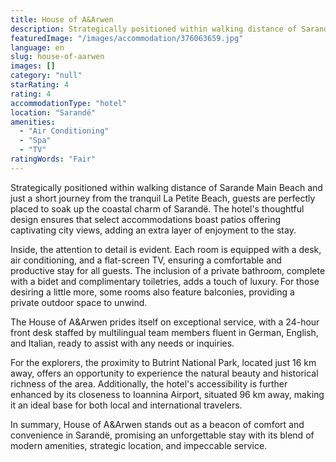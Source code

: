 ```yaml
---
title: House of A&Arwen
description: Strategically positioned within walking distance of Sarande Main Beach and just a short journey from the tranquil La Petite Beach, guests are perfectly placed t
featuredImage: "/images/accommodation/376063659.jpg"
language: en
slug: house-of-aarwen
images: []
category: "null"
starRating: 4
rating: 4
accommodationType: "hotel"
location: "Sarandë"
amenities:
  - "Air Conditioning"
  - "Spa"
  - "TV"
ratingWords: "Fair"
---
```


Strategically positioned within walking distance of Sarande Main Beach and just a short journey from the tranquil La Petite Beach, guests are perfectly placed to soak up the coastal charm of Sarandë. The hotel's thoughtful design ensures that select accommodations boast patios offering captivating city views, adding an extra layer of enjoyment to the stay.

Inside, the attention to detail is evident. Each room is equipped with a desk, air conditioning, and a flat-screen TV, ensuring a comfortable and productive stay for all guests. The inclusion of a private bathroom, complete with a bidet and complimentary toiletries, adds a touch of luxury. For those desiring a little more, some rooms also feature balconies, providing a private outdoor space to unwind.

The House of A&Arwen prides itself on exceptional service, with a 24-hour front desk staffed by multilingual team members fluent in German, English, and Italian, ready to assist with any needs or inquiries.

For the explorers, the proximity to Butrint National Park, located just 16 km away, offers an opportunity to experience the natural beauty and historical richness of the area. Additionally, the hotel's accessibility is further enhanced by its closeness to Ioannina Airport, situated 96 km away, making it an ideal base for both local and international travelers.

In summary, House of A&Arwen stands out as a beacon of comfort and convenience in Sarandë, promising an unforgettable stay with its blend of modern amenities, strategic location, and impeccable service.

